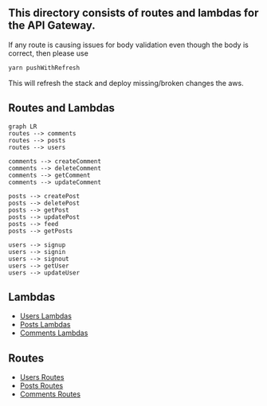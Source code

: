 ## This directory consists of routes and lambdas for the API Gateway.

If any route is causing issues for body validation even though the body is correct, then please use

```bash
yarn pushWithRefresh
```

This will refresh the stack and deploy missing/broken changes the aws.

## Routes and Lambdas

```mermaid
graph LR
routes --> comments
routes --> posts
routes --> users

comments --> createComment
comments --> deleteComment
comments --> getComment
comments --> updateComment

posts --> createPost
posts --> deletePost
posts --> getPost
posts --> updatePost
posts --> feed
posts --> getPosts

users --> signup
users --> signin
users --> signout
users --> getUser
users --> updateUser
```

## Lambdas

- [Users Lambdas](./lambdas/users/)
- [Posts Lambdas](./lambdas/posts/)
- [Comments Lambdas](./lambdas/comments/)

## Routes

- [Users Routes](./routes/users.ts)
- [Posts Routes](./routes/posts.ts)
- [Comments Routes](./routes/comments.ts)
